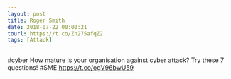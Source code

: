 ```yaml
---
layout: post
title: Roger Smith
date: 2018-07-22 00:00:21
tourl: https://t.co/Zn275afqZ2
tags: [Attack]
---
```

#cyber How mature is your organisation against cyber attack? Try these 7 questions!  #SME https://t.co/ogV96bwU59